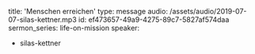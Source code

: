 title: 'Menschen erreichen'
type: message
audio: /assets/audio/2019-07-07-silas-kettner.mp3
id: ef473657-49a9-4275-89c7-5827af574daa
sermon_series: life-on-mission
speaker:
  - silas-kettner
